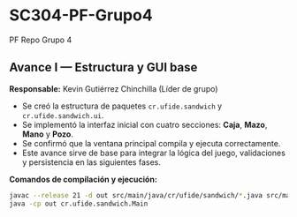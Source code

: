 # SC304-PF-Grupo4
PF Repo Grupo 4
## Avance I — Estructura y GUI base  
**Responsable:** Kevin Gutiérrez Chinchilla (Líder de grupo)  

- Se creó la estructura de paquetes `cr.ufide.sandwich` y `cr.ufide.sandwich.ui`.  
- Se implementó la interfaz inicial con cuatro secciones: **Caja**, **Mazo**, **Mano** y **Pozo**.  
- Se confirmó que la ventana principal compila y ejecuta correctamente.  
- Este avance sirve de base para integrar la lógica del juego, validaciones y persistencia en las siguientes fases.  

**Comandos de compilación y ejecución:**
```bash
javac --release 21 -d out src/main/java/cr/ufide/sandwich/*.java src/main/java/cr/ufide/sandwich/ui/*.java
java -cp out cr.ufide.sandwich.Main
